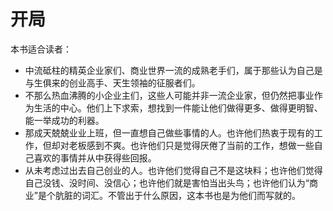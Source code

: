 # 开局

本书适合读者：

- 中流砥柱的精英企业家们、商业世界一流的成熟老手们，属于那些认为自己是与生俱来的创业高手、天生领袖的征服者们。
- 不那么热血沸腾的小企业主们，这些人可能并非一流企业家，但仍然把事业作为生活的中心。他们上下求索，想找到一件能让他们做得更多、做得更明智、能一举成功的利器。
- 那成天兢兢业业上班，但一直想自己做些事情的人。也许他们热衷于现有的工作，但却对老板感到不爽。也许他们只是觉得厌倦了当前的工作，想做一些自己喜欢的事情并从中获得些回报。
- 从未考虑过出去自己创业的人。也许他们觉得自己不是这块料；也许他们觉得自己没钱、没时间、没信心；也许他们就是害怕当出头鸟；也许他们认为“商业”是个肮脏的词汇。不管出于什么原因，这本书也是为他们而写就的。

